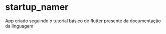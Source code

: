 # startup_namer

App criado seguindo o tutorial básico de flutter presente da documentação da linguagem
